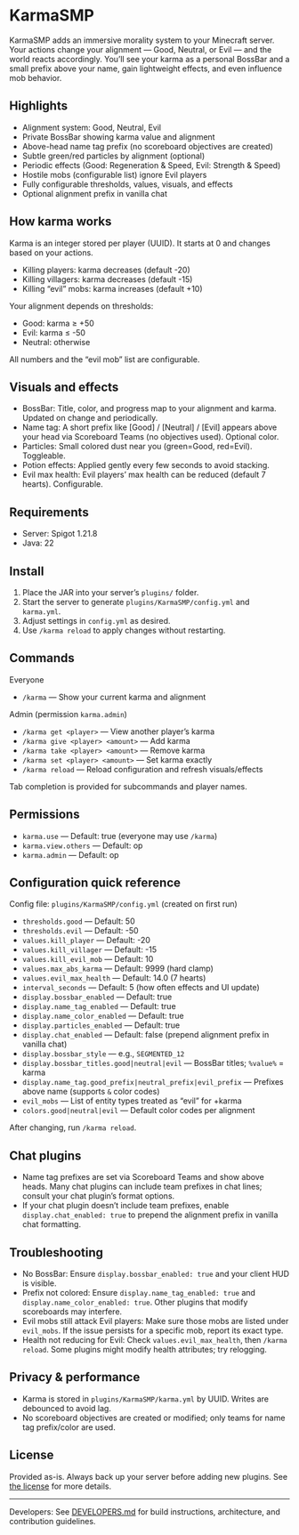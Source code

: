 # KarmaSMP

KarmaSMP adds an immersive morality system to your Minecraft server. Your actions change your alignment — Good, Neutral, or Evil — and the world reacts accordingly. You’ll see your karma as a personal BossBar and a small prefix above your name, gain lightweight effects, and even influence mob behavior.

## Highlights
- Alignment system: Good, Neutral, Evil
- Private BossBar showing karma value and alignment
- Above-head name tag prefix (no scoreboard objectives are created)
- Subtle green/red particles by alignment (optional)
- Periodic effects (Good: Regeneration & Speed, Evil: Strength & Speed)
- Hostile mobs (configurable list) ignore Evil players
- Fully configurable thresholds, values, visuals, and effects
- Optional alignment prefix in vanilla chat

## How karma works
Karma is an integer stored per player (UUID). It starts at 0 and changes based on your actions.
- Killing players: karma decreases (default -20)
- Killing villagers: karma decreases (default -15)
- Killing “evil” mobs: karma increases (default +10)

Your alignment depends on thresholds:
- Good: karma ≥ +50
- Evil: karma ≤ -50
- Neutral: otherwise

All numbers and the “evil mob” list are configurable.

## Visuals and effects
- BossBar: Title, color, and progress map to your alignment and karma. Updated on change and periodically.
- Name tag: A short prefix like [Good] / [Neutral] / [Evil] appears above your head via Scoreboard Teams (no objectives used). Optional color.
- Particles: Small colored dust near you (green=Good, red=Evil). Toggleable.
- Potion effects: Applied gently every few seconds to avoid stacking.
- Evil max health: Evil players’ max health can be reduced (default 7 hearts). Configurable.

## Requirements
- Server: Spigot 1.21.8
- Java: 22

## Install
1) Place the JAR into your server’s `plugins/` folder.
2) Start the server to generate `plugins/KarmaSMP/config.yml` and `karma.yml`.
3) Adjust settings in `config.yml` as desired.
4) Use `/karma reload` to apply changes without restarting.

## Commands
Everyone
- `/karma` — Show your current karma and alignment

Admin (permission `karma.admin`)
- `/karma get <player>` — View another player’s karma
- `/karma give <player> <amount>` — Add karma
- `/karma take <player> <amount>` — Remove karma
- `/karma set <player> <amount>` — Set karma exactly
- `/karma reload` — Reload configuration and refresh visuals/effects

Tab completion is provided for subcommands and player names.

## Permissions
- `karma.use` — Default: true (everyone may use `/karma`)
- `karma.view.others` — Default: op
- `karma.admin` — Default: op

## Configuration quick reference
Config file: `plugins/KarmaSMP/config.yml` (created on first run)

- `thresholds.good` — Default: 50
- `thresholds.evil` — Default: -50
- `values.kill_player` — Default: -20
- `values.kill_villager` — Default: -15
- `values.kill_evil_mob` — Default: 10
- `values.max_abs_karma` — Default: 9999 (hard clamp)
- `values.evil_max_health` — Default: 14.0 (7 hearts)
- `interval_seconds` — Default: 5 (how often effects and UI update)
- `display.bossbar_enabled` — Default: true
- `display.name_tag_enabled` — Default: true
- `display.name_color_enabled` — Default: true
- `display.particles_enabled` — Default: true
- `display.chat_enabled` — Default: false (prepend alignment prefix in vanilla chat)
- `display.bossbar_style` — e.g., `SEGMENTED_12`
- `display.bossbar_titles.good|neutral|evil` — BossBar titles; `%value%` = karma
- `display.name_tag.good_prefix|neutral_prefix|evil_prefix` — Prefixes above name (supports `&` color codes)
- `evil_mobs` — List of entity types treated as “evil” for +karma
- `colors.good|neutral|evil` — Default color codes per alignment

After changing, run `/karma reload`.

## Chat plugins
- Name tag prefixes are set via Scoreboard Teams and show above heads. Many chat plugins can include team prefixes in chat lines; consult your chat plugin’s format options.
- If your chat plugin doesn’t include team prefixes, enable `display.chat_enabled: true` to prepend the alignment prefix in vanilla chat formatting.

## Troubleshooting
- No BossBar: Ensure `display.bossbar_enabled: true` and your client HUD is visible.
- Prefix not colored: Ensure `display.name_tag_enabled: true` and `display.name_color_enabled: true`. Other plugins that modify scoreboards may interfere.
- Evil mobs still attack Evil players: Make sure those mobs are listed under `evil_mobs`. If the issue persists for a specific mob, report its exact type.
- Health not reducing for Evil: Check `values.evil_max_health`, then `/karma reload`. Some plugins might modify health attributes; try relogging.

## Privacy & performance
- Karma is stored in `plugins/KarmaSMP/karma.yml` by UUID. Writes are debounced to avoid lag.
- No scoreboard objectives are created or modified; only teams for name tag prefix/color are used.

## License
Provided as-is. Always back up your server before adding new plugins. See [the license](LICENSE.md) for more details.

---

Developers: See [DEVELOPERS.md](DEVELOPERS.md) for build instructions, architecture, and contribution guidelines.
